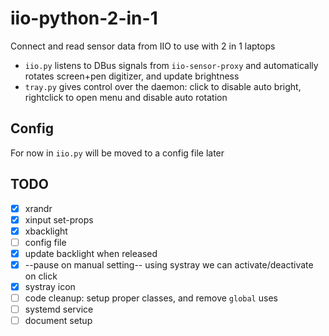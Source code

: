 # iio-python-2-in-1
Connect and read sensor data from IIO to use with 2 in 1 laptops

- `iio.py` listens to DBus signals from `iio-sensor-proxy` and automatically rotates screen+pen digitizer, and update brightness
- `tray.py` gives control over the daemon: click to disable auto bright, rightclick to open menu and disable auto rotation

## Config

For now in `iio.py` will be moved to a config file later

## TODO

- [X] xrandr
- [X] xinput set-props
- [X] xbacklight
- [ ] config file
- [X] update backlight when released
- [X] --pause on manual setting-- using systray we can activate/deactivate on click
- [X] systray icon
- [ ] code cleanup: setup proper classes, and remove `global` uses
- [ ] systemd service
- [ ] document setup
